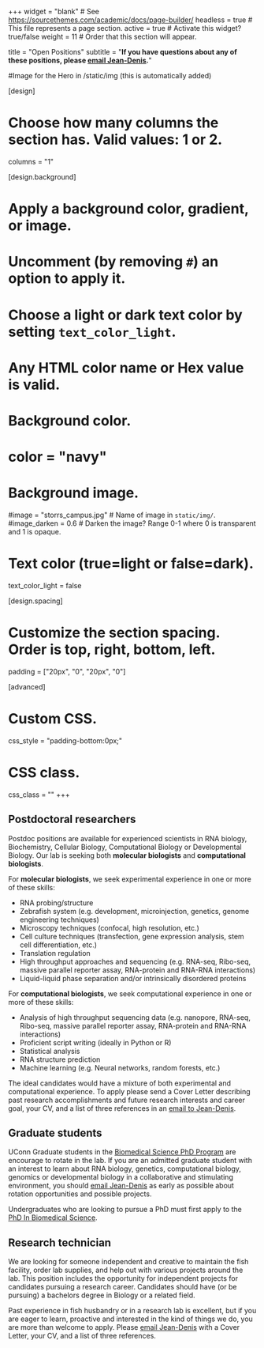 +++
widget = "blank"  # See https://sourcethemes.com/academic/docs/page-builder/
headless = true  # This file represents a page section.
active = true  # Activate this widget? true/false
weight = 11 # Order that this section will appear.

title = "Open Positions"
subtitle = "**If you have questions about any of these positions, please [email Jean-Denis](mailto:jdbeaudoin@uchc.edu).**"

#Image for the Hero in /static/img (this is automatically added)

[design]
  # Choose how many columns the section has. Valid values: 1 or 2.
  columns = "1"

[design.background]
  # Apply a background color, gradient, or image.
  #   Uncomment (by removing `#`) an option to apply it.
  #   Choose a light or dark text color by setting `text_color_light`.
  #   Any HTML color name or Hex value is valid.

  # Background color.
  # color = "navy"



  # Background image.
  #image = "storrs_campus.jpg"  # Name of image in `static/img/`.
  #image_darken = 0.6  # Darken the image? Range 0-1 where 0 is transparent and 1 is opaque.

  # Text color (true=light or false=dark).
  text_color_light = false

[design.spacing]
  # Customize the section spacing. Order is top, right, bottom, left.
  padding = ["20px", "0", "20px", "0"]

[advanced]
 # Custom CSS.
 css_style = "padding-bottom:0px;"

 # CSS class.
 css_class = ""
+++

## Postdoctoral researchers
Postdoc positions are available for experienced scientists in RNA biology, Biochemistry, Cellular Biology, Computational Biology or Developmental Biology. Our lab is seeking both
**molecular biologists** and **computational biologists**.

For **molecular biologists**, we seek experimental experience in one or more of these skills:

*	RNA probing/structure  
*	Zebrafish system (e.g. development, microinjection, genetics, genome engineering techniques)  
*	Microscopy techniques (confocal, high resolution, etc.)  
*	Cell culture techniques (transfection, gene expression analysis, stem cell differentiation, etc.)  
*	Translation regulation  
*	High throughput approaches and sequencing (e.g. RNA-seq, Ribo-seq, massive parallel reporter assay, RNA-protein and RNA-RNA interactions)  
*	Liquid-liquid phase separation and/or intrinsically disordered proteins  

For **computational biologists**, we seek computational experience in one or more of these skills:

* Analysis of high throughput sequencing data (e.g. nanopore, RNA-seq, Ribo-seq, massive parallel reporter assay, RNA-protein and RNA-RNA interactions)  
* Proficient script writing (ideally in Python or R)  
* Statistical analysis  
* RNA structure prediction  
* Machine learning (e.g. Neural networks, random forests, etc.)  

The ideal candidates would have a mixture of both experimental and computational experience. To apply please send a Cover Letter describing past research accomplishments and future research interests and career goal, your CV, and a list of three references in an [email to Jean-Denis](mailto:jdbeaudoin@uchc.edu).

## Graduate students

UConn Graduate students in the [Biomedical Science PhD Program](https://health.uconn.edu/graduate-school/academics/programs/ph-d-biomedical-science/) are encourage to rotate in the lab. If you are an admitted graduate student with an interest to learn about RNA biology, genetics, computational biology, genomics or developmental biology in a collaborative and stimulating environment, you should [email Jean-Denis](mailto:jdbeaudoin@uchc.edu) as early as possible about rotation opportunities and possible projects.

Undergraduates who are looking to pursue a PhD must first apply to the [PhD In Biomedical Science](https://health.uconn.edu/graduate-school/academics/programs/ph-d-biomedical-science/).

## Research technician

We are looking for someone independent and creative to maintain the fish facility, order lab supplies, and help out with various projects around the lab. This position includes the opportunity for independent projects for candidates pursuing a research career. Candidates should have (or be pursuing) a bachelors degree in Biology or a related field.

Past experience in fish husbandry or in a research lab is excellent, but if you are eager to learn, proactive and interested in the kind of things we do, you are more than welcome to apply. Please [email Jean-Denis](mailto:jdbeaudoin@uchc.edu) with a Cover Letter, your CV, and a list of three references.
